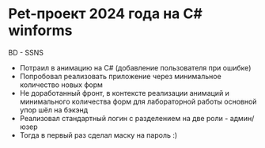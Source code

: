 # Pet-проект 2024 года на C# winforms

BD - SSNS
* Потраил в анимацию на C# (добавление пользователя при ошибке)
* Попробовал реализовать приложение через минимальное количество новых форм
* Не доработанный фронт, в контексте реализации анимаций и минимального количества форм для лабораторной работы основной упор шёл на бэкэнд
* Реализовал стандартный логин с разделением на две роли - админ/юзер
* Тогда в первый раз сделал маску на пароль :) 
